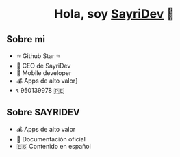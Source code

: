 <div align="center">
<h1 align="center">Hola, soy <a href="https://sayridev.com">SayriDev</a> 👋</h1>
</div>

## Sobre mi

- ⭐ Github Star ⭐ 
- 🏢 CEO de SayriDev
- 📲 Mobile developer
- 💰 Apps de alto valor}
- 📞 950139978 🇵🇪

## Sobre SAYRIDEV

- 💰 Apps de alto valor
- 📰 Documentación oficial
- 🇪🇸 Contenido en español
